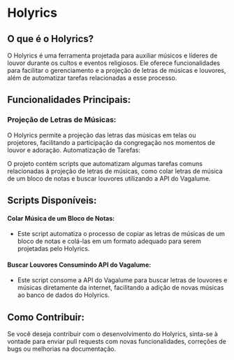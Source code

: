 
# Holyrics


## O que é o Holyrics?

O Holyrics é uma ferramenta projetada para auxiliar músicos e líderes de louvor durante os cultos e eventos religiosos. Ele oferece funcionalidades para facilitar o gerenciamento e a projeção de letras de músicas e louvores, além de automatizar tarefas relacionadas a esse processo.

## Funcionalidades Principais:

### Projeção de Letras de Músicas:

O Holyrics permite a projeção das letras das músicas em telas ou projetores, facilitando a participação da congregação nos momentos de louvor e adoração.
Automatização de Tarefas:

O projeto contém scripts que automatizam algumas tarefas comuns relacionadas à projeção de letras de músicas, como colar letras de música de um bloco de notas e buscar louvores utilizando a API do Vagalume.
## Scripts Disponíveis:

#### **Colar Música de um Bloco de Notas:**

- Este script automatiza o processo de copiar as letras de músicas de um bloco de notas e colá-las em um formato adequado para serem projetadas pelo Holyrics.
#### **Buscar Louvores Consumindo API do Vagalume:**

- Este script consome a API do Vagalume para buscar letras de louvores e músicas diretamente da internet, facilitando a adição de novas músicas ao banco de dados do Holyrics.
## Como Contribuir:

Se você deseja contribuir com o desenvolvimento do Holyrics, sinta-se à vontade para enviar pull requests com novas funcionalidades, correções de bugs ou melhorias na documentação.